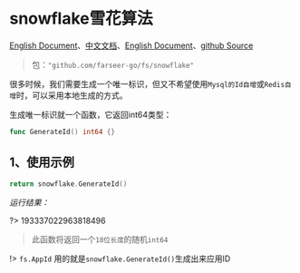 # snowflake雪花算法
[English Document](https://farseer-go.gitee.io/en-us/)、[中文文档](https://farseer-go.gitee.io/)、[English Document](https://farseer-go.github.io/doc/en-us/)、[github Source](https://github.com/farseer-go/fs)
> 包：`"github.com/farseer-go/fs/snowflake"`

很多时候，我们需要生成一个唯一标识，但又不希望使用`Mysql的Id自增`或`Redis自增`时，可以采用本地生成的方式。

生成唯一标识就一个函数，它返回int64类型：
```go
func GenerateId() int64 {}
```

## 1、使用示例
```go
return snowflake.GenerateId()
```
_运行结果：_

?> 193337022963818496

> 此函数将返回一个`18位长度`的随机`int64`

!> `fs.AppId` 用的就是`snowflake.GenerateId()`生成出来应用ID